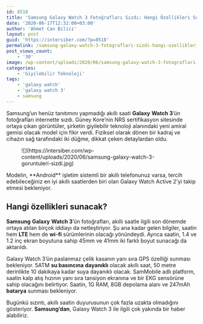 ```yaml
---
id: 8518
title: 'Samsung Galaxy Watch 3 Fotoğrafları Sızdı: Hangi Özellikleri Sunacak?'
date: '2020-06-17T12:32:00+03:00'
author: 'Ahmet Can Bilici'
layout: post
guid: 'https://intersiber.com/?p=8518'
permalink: /samsung-galaxy-watch-3-fotograflari-sizdi-hangi-ozellikleri-sunacak/
post_views_count:
    - '30'
image: /wp-content/uploads/2020/06/samsung-galaxy-watch-3-fotograflari-sizdi.png
categories:
    - 'Giyilebilir Teknoloji'
tags:
    - 'galaxy watch'
    - 'galaxy watch 3'
    - samsung
---
```


Samsung’un henüz tanıtımını yapmadığı akıllı saati **Galaxy** **Watch 3**’ün fotoğrafları internette sızdı. Güney Kore’nin NRS sertifikasyon sitesinde ortaya çıkan görüntüler, şirketin giyilebilir teknoloji alanındaki yeni amiral gemisi olacak model için fikir verdi. Fiziksel olarak dönen bir kadraj ve cihazın sağ tarafındaki iki düğme, dikkat çeken detaylardan oldu.

<figure class="wp-block-image size-large">![](https://intersiber.com/wp-content/uploads/2020/06/samsung-galaxy-watch-3-goruntuleri-sizdi.jpg)</figure>Modelin, **Android** işletim sistemli bir akıllı telefonunuz varsa, tercih edebileceğiniz en iyi akıllı saatlerden biri olan Galaxy Watch Active 2’yi takip etmesi bekleniyor.

## Hangi özellikleri sunacak?

**Samsung** **Galaxy** **Watch 3**’ün fotoğrafları, akıllı saatle ilgili son dönemde ortaya atılan birçok iddiayı da netleştiriyor. Şu ana kadar gelen bilgiler, saatin hem **LTE** hem de **wi**–**fi** sürümlerinin olacağı yönündeydi. Ayrıca saatin, 1.4 ve 1.2 inç ekran boyutuna sahip 45mm ve 41mm iki farklı boyut sunacağı da aktarıldı.

Galaxy Watch 3’ün paslanmaz çelik kasanın yanı sıra GPS özelliği sunması bekleniyor. 5ATM **su basıncına** **dayanıklı** olacak akıllı saat, 50 metre derinlikte 10 dakikaya kadar suya dayanıklı olacak. SamMobile adlı platform, saatin kalp atış hızının yanı sıra tansiyon ekranına ve bir EKG sensörüne sahip olacağını belirtiyor. Saatin, 1G RAM, 8GB depolama alanı ve 247mAh **batarya** sunması bekleniyor.

Bugünkü sızıntı, akıllı saatin duyurusunun çok fazla uzakta olmadığını gösteriyor. **Samsung’dan**, Galaxy Watch 3 ile ilgili çok yakında bir haber alabiliriz.